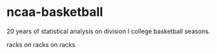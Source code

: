 # ncaa-basketball
20 years of statistical analysis on division I college basketball seasons. 

racks on racks on racks